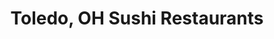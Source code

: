 ---
layout: city
title: Toledo, OH Sushi Restaurants
permalink: /ohio/toledo/
stateAbbr: OH
stateName: Ohio
cityName: Toledo
---